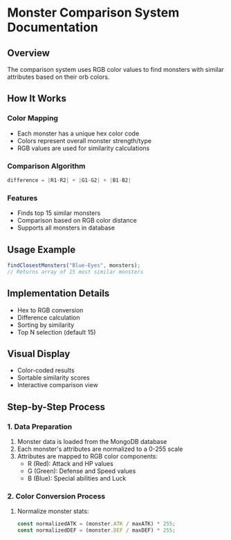 # Monster Comparison System Documentation

## Overview
The comparison system uses RGB color values to find monsters with similar attributes based on their orb colors.

## How It Works

### Color Mapping
- Each monster has a unique hex color code
- Colors represent overall monster strength/type
- RGB values are used for similarity calculations

### Comparison Algorithm
```javascript
difference = |R1-R2| + |G1-G2| + |B1-B2|
```

### Features
- Finds top 15 similar monsters
- Comparison based on RGB color distance
- Supports all monsters in database

## Usage Example
```javascript
findClosestMonsters("Blue-Eyes", monsters);
// Returns array of 15 most similar monsters
```

## Implementation Details
- Hex to RGB conversion
- Difference calculation
- Sorting by similarity
- Top N selection (default 15)

## Visual Display
- Color-coded results
- Sortable similarity scores
- Interactive comparison view

## Step-by-Step Process

### 1. Data Preparation
1. Monster data is loaded from the MongoDB database
2. Each monster's attributes are normalized to a 0-255 scale
3. Attributes are mapped to RGB color components:
   - R (Red): Attack and HP values
   - G (Green): Defense and Speed values
   - B (Blue): Special abilities and Luck

### 2. Color Conversion Process
1. Normalize monster stats:
   ```javascript
   const normalizedATK = (monster.ATK / maxATK) * 255;
   const normalizedDEF = (monster.DEF / maxDEF) * 255;
   ```
